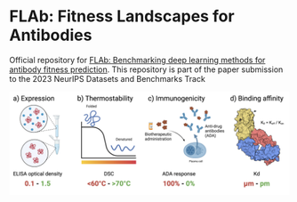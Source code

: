 # FLAb: Fitness Landscapes for Antibodies

Official repository for [FLAb: Benchmarking deep learning methods for antibody fitness prediction](https://openreview.net/forum?id=telMD79cjp). This repository is part of the paper submission to the 2023 NeurIPS Datasets and Benchmarks Track

![Biophysical Properties](biophysical_properties.png)
